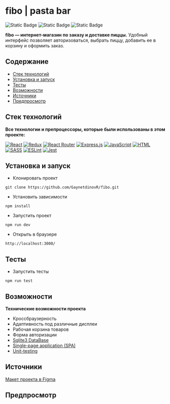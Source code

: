 # fibo | pasta bar

![Static Badge](https://img.shields.io/badge/status-in_progress-orange)
![Static Badge](https://img.shields.io/badge/done-12%25-red)
![Static Badge](https://img.shields.io/badge/petproject-purple)

**fibo — интернет-магазин по заказу и доставке пиццы.** Удобный интерфейс позволяет авторизоваться, выбрать пиццу, добавить ее в корзину и оформить заказ.

## Содержание
- [Стек технологий](#stack)
- [Установка и запуск](#getting_started)
- [Тесты](#testing)
- [Возможности](#abilities)
- [Источники](#sources)
- [Предпросмотр](#preview)

## Стек технологий
<a id="stack"></a>

**Все технологии и препроцессоры, которые были использованы в этом проекте:**

[![React](https://img.shields.io/badge/react-%2320232a.svg?style=for-the-badge&logo=react&logoColor=%2361DAFB)](https://react.dev/)
[![Redux](https://img.shields.io/badge/redux-%23593d88.svg?style=for-the-badge&logo=redux&logoColor=white)](https://redux.js.org/)
[![React Router](https://img.shields.io/badge/React_Router-CA4245?style=for-the-badge&logo=react-router&logoColor=white)](https://reactrouter.com/)
[![Express.js](https://img.shields.io/badge/express.js-%23404d59.svg?style=for-the-badge&logo=express&logoColor=%2361DAFB)](https://expressjs.com/ru/)
[![JavaScript](https://img.shields.io/badge/javascript-%23323330.svg?style=for-the-badge&logo=javascript&logoColor=%23F7DF1E)](#fibo)
[![HTML](https://img.shields.io/badge/html-%23E34F26.svg?style=for-the-badge&logo=html5&logoColor=white)](#fibo)
[![SASS](https://img.shields.io/badge/SASS-hotpink.svg?style=for-the-badge&logo=SASS&logoColor=white)](https://sass-lang.com/)
[![ESLint](https://img.shields.io/badge/ESLint-darkgreen?style=for-the-badge&logo=eslint&logoColor=white)](https://eslint.org/)
[![Jest](https://img.shields.io/badge/-jest-%23C21325?style=for-the-badge&logo=jest&logoColor=white)](https://jestjs.io/)

## Установка и запуск
<a id="getting_started"></a>

- Клонировать проект

```
git clone https://github.com/GaynetdinovR/fibo.git
```

- Установить зависимости

```
npm install
```

- Запустить проект

```
npm run dev
```

- Открыть в браузере

```
http://localhost:3000/
```
## Тесты
<a id="testing"></a>

- Запустить тесты

```
npm run test
```

## Возможности
<a id="abilities"></a>

**Технические возможности проекта**

- Кроссбраузерность
- Адаптивность под различные дисплеи
- Рабочая корзина товаров
- Форма авторизации
- [Sqlite3 DataBase](https://ru.wikipedia.org/wiki/SQLite)
- [Single-page application (SPA)](https://en.wikipedia.org/wiki/Single-page_application)
- [Unit-testing](https://ru.wikipedia.org/wiki/%D0%9C%D0%BE%D0%B4%D1%83%D0%BB%D1%8C%D0%BD%D0%BE%D0%B5_%D1%82%D0%B5%D1%81%D1%82%D0%B8%D1%80%D0%BE%D0%B2%D0%B0%D0%BD%D0%B8%D0%B5)

## Источники
<a id="sources"></a>

[Макет проекта в Figma](https://www.figma.com/design/s6P7lJXDaMtK7P8xqnm2aC/%D0%98%D0%BD%D1%82%D0%B5%D1%80%D0%BD%D0%B5%D1%82-%D0%BC%D0%B0%D0%B3%D0%B0%D0%B7%D0%B8%D0%BD---%D0%94%D0%BE%D1%81%D1%82%D0%B0%D0%B2%D0%BA%D0%B0-%D0%BF%D0%B8%D1%86%D1%86%D1%8B?node-id=1-4553&t=CR45Xdx0ZepQ1PC6-0)

## Предпросмотр
<a id="preview"></a>

